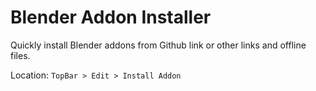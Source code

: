 # Blender Addon Installer
Quickly install Blender addons from Github link or other links and offline files.

Location: `TopBar > Edit > Install Addon`
